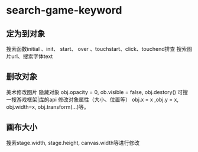 # search-game-keyword

## 定为到对象

  搜索函数initial 、init、 start、 over 、touchstart、click、touchend排查
  搜索图片url、搜索字体text

## 删改对象

  美术修改图片
  隐藏对象    obj.opacity = 0, ob.visible = false, obj.destory() 可搜一搜游戏框架|库的api
  修改对象属性（大小、位置等）    obj.x = x ,obj.y = x, obj.width=x, obj.transform(...)等。

## 画布大小

  搜索stage.width, stage.height, canvas.width等进行修改
